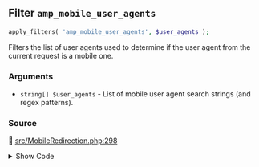 ## Filter `amp_mobile_user_agents`

```php
apply_filters( 'amp_mobile_user_agents', $user_agents );
```

Filters the list of user agents used to determine if the user agent from the current request is a mobile one.

### Arguments

* `string[] $user_agents` - List of mobile user agent search strings (and regex patterns).

### Source

:link: [src/MobileRedirection.php:298](/src/MobileRedirection.php#L298)

<details>
<summary>Show Code</summary>

```php
return apply_filters( 'amp_mobile_user_agents', $default_user_agents );
```

</details>
